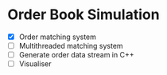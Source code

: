 # Order Book Simulation
- [x] Order matching system
- [ ] Multithreaded matching system
- [ ] Generate order data stream in C++
- [ ] Visualiser